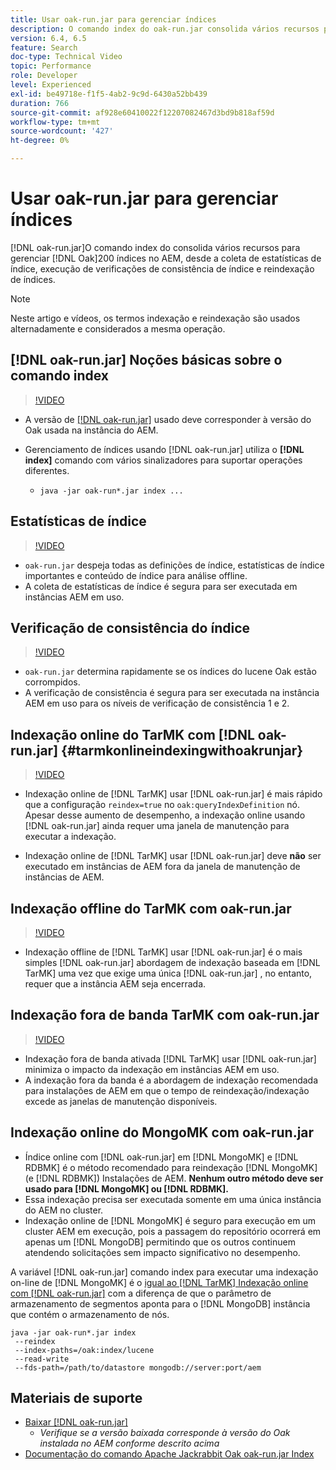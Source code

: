 ```yaml
---
title: Usar oak-run.jar para gerenciar índices
description: O comando index do oak-run.jar consolida vários recursos para gerenciar índices Oak no AEM, desde a coleta de estatísticas de índice, a execução de verificações de consistência de índice e a reindexação de índices.
version: 6.4, 6.5
feature: Search
doc-type: Technical Video
topic: Performance
role: Developer
level: Experienced
exl-id: be49718e-f1f5-4ab2-9c9d-6430a52bb439
duration: 766
source-git-commit: af928e60410022f12207082467d3bd9b818af59d
workflow-type: tm+mt
source-wordcount: '427'
ht-degree: 0%

---
```


# Usar oak-run.jar para gerenciar índices

[!DNL oak-run.jar]O comando index do consolida vários recursos para gerenciar [!DNL Oak]200 índices no AEM, desde a coleta de estatísticas de índice, execução de verificações de consistência de índice e reindexação de índices.

>[!NOTE]
>
>Neste artigo e vídeos, os termos indexação e reindexação são usados alternadamente e considerados a mesma operação.

## [!DNL oak-run.jar] Noções básicas sobre o comando index

>[!VIDEO](https://video.tv.adobe.com/v/21475?quality=12&learn=on)

* A versão de [[!DNL oak-run.jar]](https://repository.apache.org/service/local/artifact/maven/redirect?r=releases&amp;g=org.apache.jackrabbit&amp;a=oak-run&amp;v=1.8.0) usado deve corresponder à versão do Oak usada na instância do AEM.
* Gerenciamento de índices usando [!DNL oak-run.jar] utiliza o **[!DNL index]** comando com vários sinalizadores para suportar operações diferentes.

   * `java -jar oak-run*.jar index ...`

## Estatísticas de índice

>[!VIDEO](https://video.tv.adobe.com/v/21477?quality=12&learn=on)

* `oak-run.jar` despeja todas as definições de índice, estatísticas de índice importantes e conteúdo de índice para análise offline.
* A coleta de estatísticas de índice é segura para ser executada em instâncias AEM em uso.

## Verificação de consistência do índice

>[!VIDEO](https://video.tv.adobe.com/v/21476?quality=12&learn=on)

* `oak-run.jar` determina rapidamente se os índices do lucene Oak estão corrompidos.
* A verificação de consistência é segura para ser executada na instância AEM em uso para os níveis de verificação de consistência 1 e 2.

## Indexação online do TarMK com [!DNL oak-run.jar] {#tarmkonlineindexingwithoakrunjar}

>[!VIDEO](https://video.tv.adobe.com/v/21479?quality=12&learn=on)

* Indexação online de [!DNL TarMK] usar [!DNL oak-run.jar] é mais rápido que a configuração `reindex=true` no `oak:queryIndexDefinition` nó. Apesar desse aumento de desempenho, a indexação online usando [!DNL oak-run.jar] ainda requer uma janela de manutenção para executar a indexação.

* Indexação online de [!DNL TarMK] usar [!DNL oak-run.jar] deve **não** ser executado em instâncias de AEM fora da janela de manutenção de instâncias de AEM.

## Indexação offline do TarMK com oak-run.jar

>[!VIDEO](https://video.tv.adobe.com/v/21478?quality=12&learn=on)

* Indexação offline de [!DNL TarMK] usar [!DNL oak-run.jar] é o mais simples [!DNL oak-run.jar] abordagem de indexação baseada em [!DNL TarMK] uma vez que exige uma única [!DNL oak-run.jar] , no entanto, requer que a instância AEM seja encerrada.

## Indexação fora de banda TarMK com oak-run.jar

>[!VIDEO](https://video.tv.adobe.com/v/21480?quality=12&learn=on)

* Indexação fora de banda ativada [!DNL TarMK] usar [!DNL oak-run.jar] minimiza o impacto da indexação em instâncias AEM em uso.
* A indexação fora da banda é a abordagem de indexação recomendada para instalações de AEM em que o tempo de reindexação/indexação excede as janelas de manutenção disponíveis.

## Indexação online do MongoMK com oak-run.jar

* Índice online com [!DNL oak-run.jar] em [!DNL MongoMK] e [!DNL RDBMK] é o método recomendado para reindexação [!DNL MongoMK] (e [!DNL RDBMK]) Instalações de AEM. **Nenhum outro método deve ser usado para [!DNL MongoMK] ou [!DNL RDBMK].**
* Essa indexação precisa ser executada somente em uma única instância do AEM no cluster.
* Indexação online de [!DNL MongoMK] é seguro para execução em um cluster AEM em execução, pois a passagem do repositório ocorrerá em apenas um [!DNL MongoDB] permitindo que os outros continuem atendendo solicitações sem impacto significativo no desempenho.

A variável [!DNL oak-run.jar] comando index para executar uma indexação on-line de [!DNL MongoMK] é o [igual ao [!DNL TarMK] Indexação online com [!DNL oak-run.jar]](#tarmkonlineindexingwithoakrunjar) com a diferença de que o parâmetro de armazenamento de segmentos aponta para o [!DNL MongoDB] instância que contém o armazenamento de nós.

```
java -jar oak-run*.jar index
 --reindex
 --index-paths=/oak:index/lucene
 --read-write
 --fds-path=/path/to/datastore mongodb://server:port/aem
```

## Materiais de suporte

* [Baixar [!DNL oak-run.jar]](https://repository.apache.org/#nexus-search;gav~org.apache.jackrabbit~oak-run~~~~kw,versionexpand)
   * *Verifique se a versão baixada corresponde à versão do Oak instalada no AEM conforme descrito acima*
* [Documentação do comando Apache Jackrabbit Oak oak-run.jar Index](https://jackrabbit.apache.org/oak/docs/query/oak-run-indexing.html)
